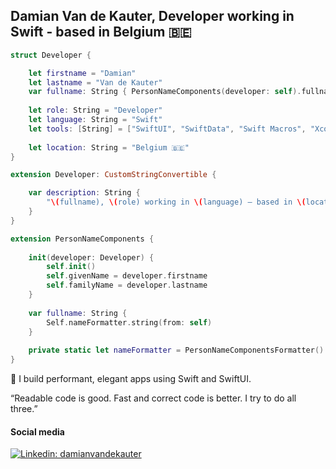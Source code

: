## Damian Van de Kauter, Developer working in Swift - based in Belgium 🇧🇪 

```swift
struct Developer {

    let firstname = "Damian"
    let lastname = "Van de Kauter"
    var fullname: String { PersonNameComponents(developer: self).fullname }
    
    let role: String = "Developer"
    let language: String = "Swift"
    let tools: [String] = ["SwiftUI", "SwiftData", "Swift Macros", "Xcode"]
    
    let location: String = "Belgium 🇧🇪"
}

extension Developer: CustomStringConvertible {

    var description: String {
        "\(fullname), \(role) working in \(language) – based in \(location)"
    }
}

extension PersonNameComponents {
    
    init(developer: Developer) {
        self.init()
        self.givenName = developer.firstname
        self.familyName = developer.lastname
    }
    
    var fullname: String {
        Self.nameFormatter.string(from: self)
    }
    
    private static let nameFormatter = PersonNameComponentsFormatter()
}
```

🚀 I build performant, elegant apps using Swift and SwiftUI.

“Readable code is good. Fast and correct code is better. I try to do all three.”

<h4>Social media</h4>

[![Linkedin: damianvandekauter](https://img.shields.io/badge/-DamianVandeKauter-blue?style=flat-square&logo=Linkedin&logoColor=white&link=https://www.linkedin.com/in/vdkdamian)](https://www.linkedin.com/in/vdkdamian)
